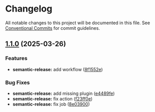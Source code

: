 # Changelog

All notable changes to this project will be documented in this file. See
[Conventional Commits](https://conventionalcommits.org) for commit guidelines.

## [1.1.0](https://github.com/WebProject-xyz/php-docker-api-client/compare/1.0.0...1.1.0) (2025-03-26)

### Features

* **semantic-release:** add workflow ([8f1552e](https://github.com/WebProject-xyz/php-docker-api-client/commit/8f1552e8b12c4631fde5c8579921a7a61193884f))

### Bug Fixes

* **semantic-release:** add missing plugin ([e4489fe](https://github.com/WebProject-xyz/php-docker-api-client/commit/e4489fecac5d89a89c59977e58a3efce6928fcce))
* **semantic-release:** fix action ([f23ff0e](https://github.com/WebProject-xyz/php-docker-api-client/commit/f23ff0e1b6d623d20dde029d887726858f4f0a66))
* **semantic-release:** fix job ([8e03900](https://github.com/WebProject-xyz/php-docker-api-client/commit/8e0390013b1ad992466f2b5b0a7531ac95916955))
